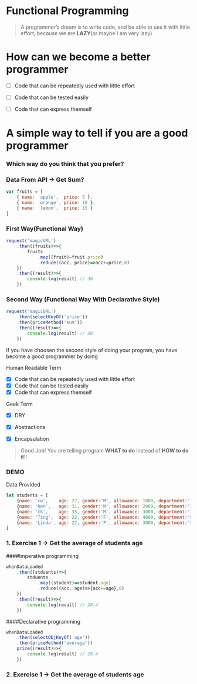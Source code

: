 # Functional Programming
> A programmer’s dream is to write code, and be able to use it with little effort, because we are **LAZY**(or maybe I am very lazy)

# How can we become a better programmer
- [ ] Code that can be repeatedly used with little effort
- [ ] Code that can be tested easily
- [ ] Code that can express themself


# A simple way to tell if you are a good programmer
### Which way do you think that you prefer? 

### Data From API -> Get Sum?
```javascript
var fruits = [
	{ name: 'apple',  price: 5 }, 
	{ name: 'orange', price: 10 }, 
	{ name: 'lemon',  price: 15 }
]
```

### First Way(Functional Way)
```javascript
request('magicURL')
	.then((fruits)=>{
		fruits
			.map((fruit)=fruit.price)
			.reduce((acc, price)=>acc+=price,0)
	})
	.then((result)=>{
		console.log(result) // 30
	})
```

### Second Way (Functional Way With Declarative Style)
```javascript
request('magicURL')
	.then(selectKeyOf('price'))
	.then(priceMethod('sum'))
	.then((result)=>{
		console.log(result) // 30
	})
```


If you have choosen the second style of doing your program, 
you have become a good programmer by doing

Human Readable Term
- [x] Code that can be repeatedly used with little effort
- [x] Code that can be tested easily
- [x] Code that can express themself

Geek Term
- [x] DRY
- [x] Abstractions
- [x] Encapsulation


> Good Job! You are telling program **WHAT to do** instead of **HOW to do it**!!



### DEMO

Data Provided
```javascript
let students = [
	{name: 'cw',    age: 27, gender:'M', allowance: 1000, department:'IT', 	  salary: 60000.56},
	{name: 'ken',   age: 31, gender:'M', allowance: 2000, department:'IT',    salary: 44000.32},
	{name: 'ck',    age: 35, gender:'M', allowance: 3000, department:'IT',    salary: 55000.11},
	{name: 'Ting',  age: 22, gender:'F', allowance: 4000, department:'sales', salary: 70000.85},
	{name: 'Linda', age: 27, gender:'F', allowance: 3000, department:'sales', salary: 40000.49}
]
```


### 1. Exercise 1 -> Get the average of students age


####Imperative programming
```javascript
whenDataLoaded
	.then((stduents)=>{
		stduents
			.map((student)=>student.age)
			.reduce((acc, age)=>{acc+=age},0)
	})
	.then((result)=>{
		console.log(result) // 28.4
	})
```

####Declarative programming
```javascript
whenDataLoaded
	.then(selectObjKeyOf('age'))
	.then(priceMethod('average'))
	price((result)=>{
		console.log(result) // 28.4
	})
```
	
### 2. Exercise 1 -> Get the average of students age
	